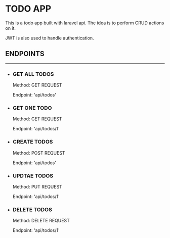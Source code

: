 TODO APP
========

This is a todo app built with laravel api. The idea is to perform CRUD actions on it.

JWT is also used to handle authentication.

**ENDPOINTS**
-------------

* * *

*   ### GET ALL TODOS
    
    Method: GET REQUEST
    
    Endpoint: 'api/todos'
    
*   ### GET ONE TODO
    
    Method: GET REQUEST
    
    Endpoint: 'api/todos/1'
    
*   ### CREATE TODOS
    
    Method: POST REQUEST
    
    Endpoint: 'api/todos'
    
*   ### UPDTAE TODOS
    
    Method: PUT REQUEST
    
    Endpoint: 'api/todos/1'
    
*   ### DELETE TODOS
    
    Method: DELETE REQUEST
    
    Endpoint: 'api/todos/1'
